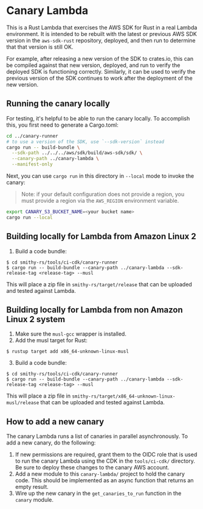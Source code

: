 Canary Lambda
=============

This is a Rust Lambda that exercises the AWS SDK for Rust in a real Lambda
environment. It is intended to be rebuilt with the latest or previous AWS
SDK version in the `aws-sdk-rust` repository, deployed, and then run to
determine that that version is still OK.

For example, after releasing a new version of the SDK to crates.io, this
can be compiled against that new version, deployed, and run to verify the
deployed SDK is functioning correctly. Similarly, it can be used to verify
the previous version of the SDK continues to work after the deployment
of the new version.

Running the canary locally
--------------------------
For testing, it's helpful to be able to run the canary locally. To accomplish this, you first need to generate a
Cargo.toml:

```bash
cd ../canary-runner
# to use a version of the SDK, use `--sdk-version` instead
cargo run -- build-bundle \
  --sdk-path ../../../aws/sdk/build/aws-sdk/sdk/ \
  --canary-path ../canary-lambda \
  --manifest-only
```

Next, you can use `cargo run` in this directory in `--local` mode to invoke the canary:

> Note: if your default configuration does not provide a region, you must provide a region via the `AWS_REGION`
> environment variable.

```bash
export CANARY_S3_BUCKET_NAME=<your bucket name>
cargo run --local
```

Building locally for Lambda from Amazon Linux 2
-----------------------------------------------

1. Build a code bundle:

```
$ cd smithy-rs/tools/ci-cdk/canary-runner
$ cargo run -- build-bundle --canary-path ../canary-lambda --sdk-release-tag <release-tag> --musl
```

This will place a zip file in `smithy-rs/target/release` that can be uploaded and tested against Lambda.


Building locally for Lambda from non Amazon Linux 2 system
----------------------------------------------------------

1. Make sure the `musl-gcc` wrapper is installed.
2. Add the musl target for Rust:

```
$ rustup target add x86_64-unknown-linux-musl
```

3. Build a code bundle:

```
$ cd smithy-rs/tools/ci-cdk/canary-runner
$ cargo run -- build-bundle --canary-path ../canary-lambda --sdk-release-tag <release-tag> --musl
```

This will place a zip file in `smithy-rs/target/x86_64-unknown-linux-musl/release` that can be
uploaded and tested against Lambda.


How to add a new canary
----------------------

The canary Lambda runs a list of canaries in parallel asynchronously. To add a new canary,
do the following:

1. If new permissions are required, grant them to the OIDC role that is used to
   run the canary Lambda using the CDK in the `tools/ci-cdk/` directory. Be sure
   to deploy these changes to the canary AWS account.
2. Add a new module to this `canary-lambda/` project to hold the canary code. This
   should be implemented as an async function that returns an empty result.
3. Wire up the new canary in the `get_canaries_to_run` function in the `canary` module.
